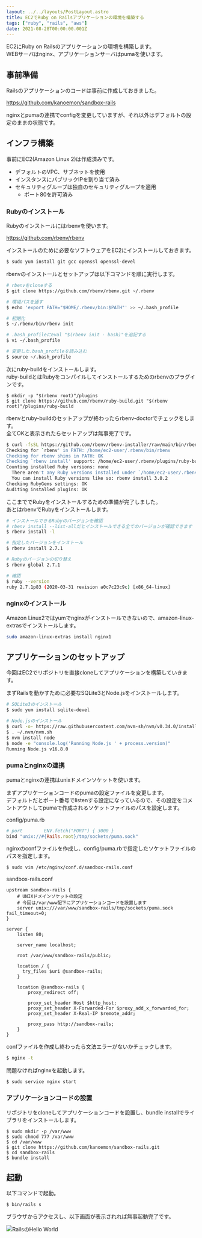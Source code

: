 ```yaml
---
layout: ../../layouts/PostLayout.astro
title: EC2でRuby on Railsアプリケーションの環境を構築する
tags: ["ruby", "rails", "aws"]
date: 2021-08-28T00:00:00.001Z
---
```


EC2にRuby on Railsのアプリケーションの環境を構築します。  
WEBサーバはnginx、アプリケーションサーバはpumaを使います。

## 事前準備
Railsのアプリケーションのコードは事前に作成しておきました。  

https://github.com/kanoemon/sandbox-rails

nginxとpumaの連携でconfigを変更していますが、それ以外はデフォルトの設定のままの状態です。

## インフラ構築
事前にEC2(Amazon Linux 2)は作成済みです。

- デフォルトのVPC、サブネットを使用
- インスタンスにパブリックIPを割り当て済み
- セキュリティグループは独自のセキュリティグループを適用
  - ポート80を許可済み

### Rubyのインストール
Rubyのインストールにはrbenvを使います。

https://github.com/rbenv/rbenv

インストールのために必要なソフトウェアをEC2にインストールしておきます。

```bash
$ sudo yum install git gcc openssl openssl-devel
```

rbenvのインストールとセットアップは以下コマンドを順に実行します。

```bash
# rbenvをcloneする
$ git clone https://github.com/rbenv/rbenv.git ~/.rbenv

# 環境パスを通す
$ echo 'export PATH="$HOME/.rbenv/bin:$PATH"' >> ~/.bash_profile

# 初期化
$ ~/.rbenv/bin/rbenv init

# .bash_profileにeval "$(rbenv init - bash)"を追記する
$ vi ~/.bash_profile

# 変更した.bash_profileを読み込む
$ source ~/.bash_profile
```

次にruby-buildをインストールします。  
ruby-buildとはRubyをコンパイルしてインストールするためのrbenvのプラグインです。

```
$ mkdir -p "$(rbenv root)"/plugins
$ git clone https://github.com/rbenv/ruby-build.git "$(rbenv root)"/plugins/ruby-build
```

rbenvとruby-buildのセットアップが終わったらrbenv-doctorでチェックをします。  
全てOKと表示されたらセットアップは無事完了です。

```bash
$ curl -fsSL https://github.com/rbenv/rbenv-installer/raw/main/bin/rbenv-doctor | bash
Checking for `rbenv' in PATH: /home/ec2-user/.rbenv/bin/rbenv
Checking for rbenv shims in PATH: OK
Checking `rbenv install' support: /home/ec2-user/.rbenv/plugins/ruby-build/bin/rbenv-install (ruby-build 20210804-1-g57c397d)
Counting installed Ruby versions: none
  There aren't any Ruby versions installed under `/home/ec2-user/.rbenv/versions'.
  You can install Ruby versions like so: rbenv install 3.0.2
Checking RubyGems settings: OK
Auditing installed plugins: OK
```

ここまででRubyをインストールするための準備が完了しました。  
あとはrbenvでRubyをインストールします。

```bash
# インストールできるRubyのバージョンを確認
# rbenv install --list-allだとインストールできる全てのバージョンが確認できます
$ rbenv install -l

# 指定したバージョンをインストール
$ rbenv install 2.7.1

# Rubyのバージョンの切り替え
$ rbenv global 2.7.1

# 確認
$ ruby --version
ruby 2.7.1p83 (2020-03-31 revision a0c7c23c9c) [x86_64-linux]
```

### nginxのインストール
Amazon Linux2ではyumでnginxがインストールできないので、amazon-linux-extrasでインストールします。
```bash
sudo amazon-linux-extras install nginx1
```

## アプリケーションのセットアップ
今回はEC2でリポジトリを直接cloneしてアプリケーションを構築していきます。

まずRailsを動かすために必要なSQLite3とNode.jsをインストールします。

```bash
# SQLite3のインストール
$ sudo yum install sqlite-devel
```

```bash
# Node.jsのインストール
$ curl -o- https://raw.githubusercontent.com/nvm-sh/nvm/v0.34.0/install.sh | bash
$ . ~/.nvm/nvm.sh
$ nvm install node
$ node -e "console.log('Running Node.js ' + process.version)"
Running Node.js v16.8.0
```

### pumaとnginxの連携
pumaとnginxの連携はunixドメインソケットを使います。

まずアプリケーションコードのpumaの設定ファイルを変更します。  
デフォルトだとポート番号でlistenする設定になっているので、その設定をコメントアウトしてpumaで作成されるソケットファイルのパスを設定します。

config/puma.rb
```ruby
# port        ENV.fetch("PORT") { 3000 }
bind "unix://#{Rails.root}/tmp/sockets/puma.sock"
```

nginxのconfファイルを作成し、config/puma.rbで指定したソケットファイルのパスを指定します。

```bash
$ sudo vim /etc/nginx/conf.d/sandbox-rails.conf
```

sandbox-rails.conf
```nginx
upstream sandbox-rails {
    # UNIXドメインソケットの設定
    # 今回は/var/www配下にアプリケーションコードを設置します
    server unix:///var/www/sandbox-rails/tmp/sockets/puma.sock fail_timeout=0;
}

server {
    listen 80;

    server_name localhost;

    root /var/www/sandbox-rails/public;

    location / {
      try_files $uri @sandbox-rails;
    }

    location @sandbox-rails {
        proxy_redirect off;

        proxy_set_header Host $http_host;
        proxy_set_header X-Forwarded-For $proxy_add_x_forwarded_for;
        proxy_set_header X-Real-IP $remote_addr;

        proxy_pass http://sandbox-rails;
    }
}
```

confファイルを作成し終わったら文法エラーがないかチェックします。

```bash
$ nginx -t
```

問題なければnginxを起動します。

```
$ sudo service nginx start
```

### アプリケーションコードの設置
リポジトリをcloneしてアプリケーションコードを設置し、bundle installでライブラリをインストールします。

```
$ sudo mkdir -p /var/www
$ sudo chmod 777 /var/www
$ cd /var/www
$ git clone https://github.com/kanoemon/sandbox-rails.git
$ cd sandbox-rails
$ bundle install
```

## 起動
以下コマンドで起動。

```
$ bin/rails s
```

ブラウザからアクセスし、以下画面が表示されれば無事起動完了です。

![RailsのHello World](/assets/images/posts/rails-hello-world.png)
